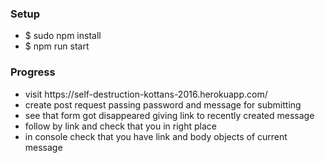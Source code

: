 <h3>Setup</h3>
<ul>
	<li>$ sudo npm install</li>
  <li>$ npm run start</li>
</ul>

<h3>Progress</h3>
<ul>
	<li>visit https://self-destruction-kottans-2016.herokuapp.com/</li>
	<li>create post request passing password and message for submitting</li>
	<li>see that form got disappeared giving link to recently created message</li>
	<li>follow by link and check that you in right place</li>
	<li>in console check that you have link and body objects of current message</li>
</ul>
